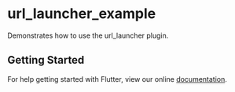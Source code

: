 # url_launcher_example

Demonstrates how to use the url_launcher plugin.

## Getting Started

For help getting started with Flutter, view our online
[documentation](https://flutter.dev/).
